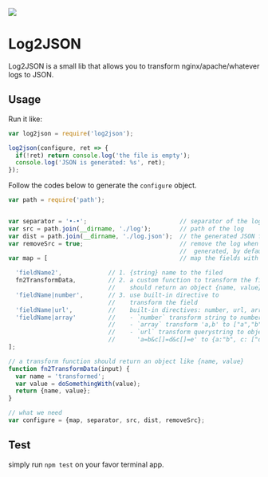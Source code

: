 ![](https://travis-ci.org/sofish/log2json.svg)

# Log2JSON

Log2JSON is a small lib that allows you to transform nginx/apache/whatever
logs to JSON.

## Usage

Run it like:

```js
var log2json = require('log2json');

log2json(configure, ret => {
  if(!ret) return console.log('the file is empty');
  console.log('JSON is generated: %s', ret);
});
```

Follow the codes below to generate the `configure` object.

```js
var path = require('path');


var separator = '•-•';                          // separator of the log
var src = path.join(__dirname, './log');        // path of the log
var dist = path.join(__dirname, './log.json');  // the generated JSON file
var removeSrc = true;                           // remove the log when JSON is
                                                //  generated, by default is true
var map = [                                     // map the fields with keys

  'fieldName2',             // 1. {string} name to the filed
  fn2TransformData,         // 2. a custom function to transform the field
                            //    should return an object {name, value}
  'fieldName|number',       // 3. use built-in directive to
                            //    transform the field
  'fieldName|url',          //    built-in directives: number, url, array
  'fieldName|array'         //    - `number` transform string to number
                            //    - `array` transform 'a,b' to ["a","b"]
                            //    - `url` transform querystring to object
                            //      'a=b&c[]=d&c[]=e' to {a:"b", c: ["d", "e"]}
];

// a transform function should return an object like {name, value}
function fn2TransformData(input) {
  var name = 'transformed';
  var value = doSomethingWith(value);
  return {name, value};
}

// what we need
var configure = {map, separator, src, dist, removeSrc};
```

## Test

simply run `npm test` on your favor terminal app.
